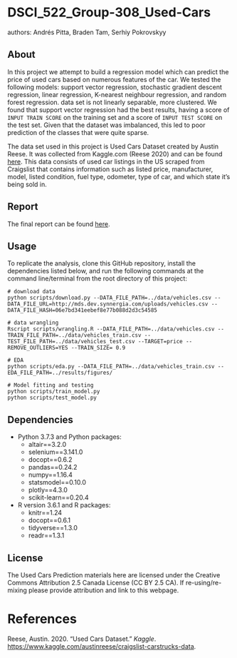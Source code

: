 
# DSCI\_522\_Group-308\_Used-Cars

authors: Andrés Pitta, Braden Tam, Serhiy Pokrovskyy

## About

In this project we attempt to build a regression model which can predict
the price of used cars based on numerous features of the car. We tested
the following models: support vector regression, stochastic gradient
descent regression, linear regression, K-nearest neighbour regression,
and random forest regression. data set is not linearly separable, more
clustered. We found that support vector regression had the best results,
having a score of `INPUT TRAIN SCORE` on the training set and a score of
`INPUT TEST SCORE` on the test set. Given that the dataset was
imbalanced, this led to poor prediction of the classes that were quite
sparse.

The data set used in this project is Used Cars Dataset created by Austin
Reese. It was collected from Kaggle.com (Reese 2020) and can be found
[here](https://www.kaggle.com/austinreese/craigslist-carstrucks-data).
This data consists of used car listings in the US scraped from
Craigslist that contains information such as listed price, manufacturer,
model, listed condition, fuel type, odometer, type of car, and which
state it’s being sold in.

## Report

The final report can be found [here](https://github.com/UBC-MDS/DSCI_522_Group-308_Used-Cars/blob/master/doc/used_cars_report.md).

## Usage

To replicate the analysis, clone this GitHub repository, install the
dependencies listed below, and run the following commands at the command
line/terminal from the root directory of this project:

    # download data
    python scripts/download.py --DATA_FILE_PATH=../data/vehicles.csv --DATA_FILE_URL=http://mds.dev.synnergia.com/uploads/vehicles.csv --DATA_FILE_HASH=06e7bd341eebef8e77b088d2d3c54585
    
    # data wrangling
    Rscript scripts/wrangling.R --DATA_FILE_PATH=../data/vehicles.csv --TRAIN_FILE_PATH=../data/vehicles_train.csv --TEST_FILE_PATH=../data/vehicles_test.csv --TARGET=price --REMOVE_OUTLIERS=YES --TRAIN_SIZE= 0.9
    
    # EDA
    python scripts/eda.py --DATA_FILE_PATH=../data/vehicles_train.csv --EDA_FILE_PATH=../results/figures/
    
    # Model fitting and testing
    python scripts/train_model.py
    python scripts/test_model.py

## Dependencies

  - Python 3.7.3 and Python packages:
      - altair==3.2.0
      - selenium==3.141.0
      - docopt==0.6.2
      - pandas==0.24.2
      - numpy==1.16.4
      - statsmodel==0.10.0
      - plotly==4.3.0
      - scikit-learn==0.20.4
  - R version 3.6.1 and R packages:
      - knitr==1.24
      - docopt==0.6.1
      - tidyverse==1.3.0
      - readr==1.3.1

## License

The Used Cars Prediction materials here are licensed under the Creative
Commons Attribution 2.5 Canada License (CC BY 2.5 CA). If
re-using/re-mixing please provide attribution and link to this webpage.

# References

<div id="refs" class="references">

<div id="ref-reese_2020">

Reese, Austin. 2020. “Used Cars Dataset.” *Kaggle*.
<https://www.kaggle.com/austinreese/craigslist-carstrucks-data>.

</div>

</div>
